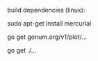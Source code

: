 
build dependencies (linux):

sudo apt-get install mercurial

go get gonum.org/v1/plot/...

go get ./...
